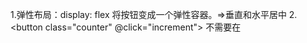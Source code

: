 1.弹性布局：display: flex 将按钮变成一个弹性容器。=>垂直和水平居中
2.<button class="counter" @click="increment">
  不需要在<script setup>里面定义变量。
3.GPT link：https://chatgpt.com/share/f2dee54a-4e2f-4fff-84b1-162fbd3844c5